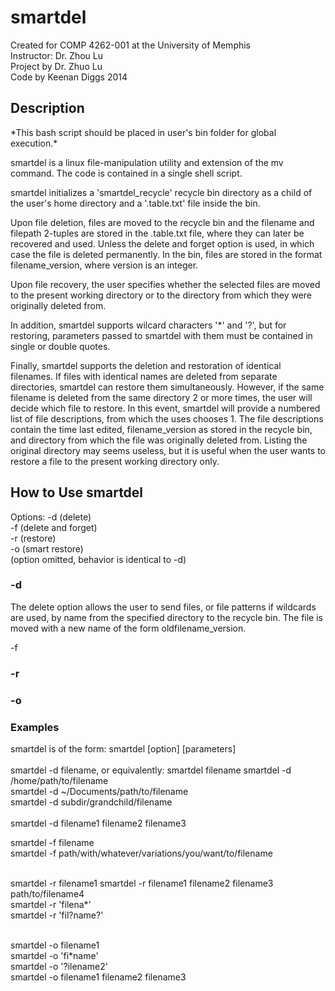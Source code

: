 smartdel
========

Created for COMP 4262-001 at the University of Memphis<br>
Instructor: Dr. Zhou Lu <br>
Project by Dr. Zhuo Lu <br>
Code by Keenan Diggs 2014

<h2>Description</h2>
*This bash script should be placed in user's bin folder for global execution.* <br>

<p> 
smartdel is a linux file-manipulation utility and extension of the mv command. The code is contained in a single shell script.
</p>

<p> 
smartdel initializes a 'smartdel_recycle' recycle bin directory as a child of the user's home directory and a '.table.txt' file inside the bin.
</p>

<p> 
Upon file deletion, files are moved to the recycle bin and the filename and filepath 2-tuples are stored in the .table.txt file, where they can later be recovered and used. Unless the delete and forget option is used, in which case the file is deleted permanently. In the bin, files are stored in the format filename_version, where version is an integer.
</p>

<p> 
Upon file recovery, the user specifies whether the selected files are moved to the present working directory or to the directory from which they were originally deleted from.
</p>

<p>
In addition, smartdel supports wilcard characters '*' and '?', but for restoring, parameters passed to smartdel with them must be contained in single or double quotes.
</p>

<p>
Finally, smartdel supports the deletion and restoration of identical filenames. If files with identical names are deleted from separate directories, smartdel can restore them simultaneously. However, if the same filename is deleted from the same directory 2 or more times, the user will decide which file to restore. In this event, smartdel will provide a numbered list of file descriptions, from which the uses chooses 1. The file descriptions contain the time last edited, filename_version as stored in the recycle bin, and directory from which the file was originally deleted from. Listing the original directory may seems useless, but it is useful when the user wants to restore a file to the present working directory only.
</p>

<h2>How to Use smartdel</h2>
Options:
-d (delete) <br>
-f (delete and forget) <br>
-r (restore) <br>
-o (smart restore) <br>
(option omitted, behavior is identical to -d) 

<h3>-d</h3>
<p>
The delete option allows the user to send files, or file patterns if wildcards are used, by name from the specified directory to the recycle bin. The file is moved with a new name of the form oldfilename_version. 
</P
<h3>-f</h3>
<h3>-r</h3>
<h3>-o</h3>
<h3>Examples</h3>
smartdel is of the form: smartdel [option] [parameters] <br><br>
smartdel -d filename, or equivalently: smartdel filename
smartdel -d /home/path/to/filename <br>
smartdel -d ~/Documents/path/to/filename <br>
smartdel -d subdir/grandchild/filename <br><br>
smartdel -d filename1 filename2 filename3

smartdel -f filename <br>
smartdel -f path/with/whatever/variations/you/want/to/filename <br><br>

smartdel -r filename1
smartdel -r filename1 filename2 filename3 path/to/filename4 <br>
smartdel -r 'filena*' <br>
smartdel -r 'fil?name?' <br><br>

smartdel -o filename1 <br>
smartdel -o 'fi*name' <br>
smartdel -o '?ilename2' <br>
smartdel -o filename1 filename2 filename3





